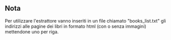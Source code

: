 ## Nota
Per utilizzare l'estrattore vanno inseriti in un file chiamato "books_list.txt" gli indirizzi alle pagine dei libri in formato html (con o senza immagini) mettendone uno per riga.

